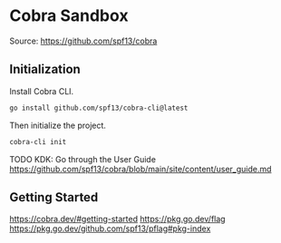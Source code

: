 # Cobra Sandbox

Source: <https://github.com/spf13/cobra>

## Initialization

Install Cobra CLI.

```sh
go install github.com/spf13/cobra-cli@latest
```

Then initialize the project.

```sh
cobra-cli init
```

TODO KDK: Go through the User Guide
<https://github.com/spf13/cobra/blob/main/site/content/user_guide.md>

## Getting Started

<https://cobra.dev/#getting-started>
<https://pkg.go.dev/flag>
<https://pkg.go.dev/github.com/spf13/pflag#pkg-index>
